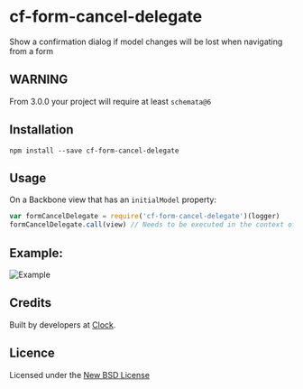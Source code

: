 # cf-form-cancel-delegate

Show a confirmation dialog if model changes will be lost when navigating from a form

## WARNING

From 3.0.0 your project will require at least `schemata@6`

## Installation

    npm install --save cf-form-cancel-delegate

## Usage

On a Backbone view that has an `initialModel` property:

```js
var formCancelDelegate = require('cf-form-cancel-delegate')(logger)
formCancelDelegate.call(view) // Needs to be executed in the context of the view
```

## Example:
![Example](https://i.cloudup.com/Q6FUnStL9S-2000x2000.png)

## Credits
Built by developers at [Clock](http://clock.co.uk).

## Licence
Licensed under the [New BSD License](http://opensource.org/licenses/bsd-license.php)
